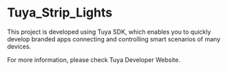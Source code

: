 # Tuya_Strip_Lights
This project is developed using Tuya SDK, which enables you to quickly develop branded apps connecting and controlling smart scenarios of many devices.

For more information, please check Tuya Developer Website.

